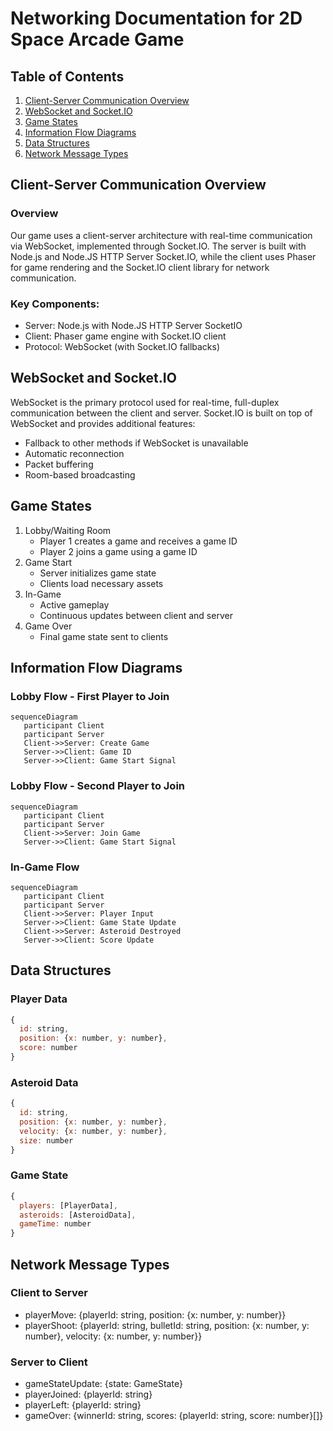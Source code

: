 # Networking Documentation for 2D Space Arcade Game

## Table of Contents
1. [Client-Server Communication Overview](#client-server-communication-overview)
2. [WebSocket and Socket.IO](#websocket-and-socketio)
3. [Game States](#game-states)
4. [Information Flow Diagrams](#information-flow-diagrams)
5. [Data Structures](#data-structures)
6. [Network Message Types](#network-message-types)

## Client-Server Communication Overview
### Overview
Our game uses a client-server architecture with real-time communication via WebSocket, implemented through Socket.IO. The server is built with Node.js and Node.JS HTTP Server Socket.IO, while the client uses Phaser for game rendering and the Socket.IO client library for network communication.

### Key Components:

* Server: Node.js with Node.JS HTTP Server SocketIO
* Client: Phaser game engine with Socket.IO client
* Protocol: WebSocket (with Socket.IO fallbacks)

## WebSocket and Socket.IO

WebSocket is the primary protocol used for real-time, full-duplex communication between the client and server. Socket.IO is built on top of WebSocket and provides additional features:

* Fallback to other methods if WebSocket is unavailable
* Automatic reconnection
* Packet buffering
* Room-based broadcasting

## Game States

1. Lobby/Waiting Room
    * Player 1 creates a game and receives a game ID 
    * Player 2 joins a game using a game ID
2. Game Start
    * Server initializes game state
    * Clients load necessary assets
3. In-Game
    * Active gameplay
    * Continuous updates between client and server
4. Game Over
    * Final game state sent to clients

## Information Flow Diagrams

### Lobby Flow - First Player to Join
```mermaid
sequenceDiagram
   participant Client
   participant Server
   Client->>Server: Create Game
   Server->>Client: Game ID
   Server->>Client: Game Start Signal
```

### Lobby Flow - Second Player to Join
```mermaid
sequenceDiagram
   participant Client
   participant Server
   Client->>Server: Join Game
   Server->>Client: Game Start Signal
```

### In-Game Flow
```mermaid
sequenceDiagram
   participant Client
   participant Server
   Client->>Server: Player Input
   Server->>Client: Game State Update
   Client->>Server: Asteroid Destroyed
   Server->>Client: Score Update
```

## Data Structures

### Player Data
```javascript
{
  id: string,
  position: {x: number, y: number},
  score: number
}
```

### Asteroid Data
```javascript
{
  id: string,
  position: {x: number, y: number},
  velocity: {x: number, y: number},
  size: number
}
```

### Game State
```javascript
{
  players: [PlayerData],
  asteroids: [AsteroidData],
  gameTime: number
}
```

## Network Message Types

### Client to Server

* playerMove: {playerId: string, position: {x: number, y: number}}
* playerShoot: {playerId: string, bulletId: string, position: {x: number, y: number}, velocity: {x: number, y: number}}

### Server to Client

* gameStateUpdate: {state: GameState}
* playerJoined: {playerId: string}
* playerLeft: {playerId: string}
* gameOver: {winnerId: string, scores: {playerId: string, score: number}[]}